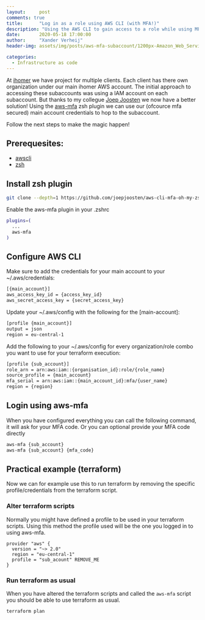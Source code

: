 ```yaml
---
layout:     post
comments: true
title:      "Log in as a role using AWS CLI (with MFA!)"
description: "Using the AWS CLI to gain access to a role while using MFA"
date:       2020-05-18 17:00:00
author:     "Xander Verheij"
header-img: assets/img/posts/aws-mfa-subaccount/1200px-Amazon_Web_Services_Logo.svg.png

categories:
  - Infrastructure as code
---
```

At [ihomer](https://ihomer.nl) we have project for multiple clients. Each client has there own organization under our main ihomer AWS account.
The initial approach to accessing these subaccounts was using a IAM account on each subaccount. But thanks to my collegue [Joep Joosten](https://www.linkedin.com/in/joepjoosten/) we now have a better solution!
Using the [aws-mfa](https://github.com/joepjoosten/aws-cli-mfa-oh-my-zsh) zsh plugin we can use our (ofcource mfa secured) main account credentials to hop to the subaccount.

Follow the next steps to make the magic happen!


## Prerequesites:
* [awscli](https://docs.aws.amazon.com/cli/latest/userguide/install-cliv2.html)
* [zsh](https://github.com/ohmyzsh/ohmyzsh/wiki/Installing-ZSH)

## Install zsh plugin
```bash
git clone --depth=1 https://github.com/joepjoosten/aws-cli-mfa-oh-my-zsh.git “$ZSH/custom/plugins/aws-mfa”
```
Enable the aws-mfa plugin in your .zshrc
```bash
plugins=(
  ...
  aws-mfa
)
```

## Configure AWS CLI
Make sure to add the credentials for your main account to your ~/.aws/credentials:
```bash
[{main_account}]
aws_access_key_id = {access_key_id}
aws_secret_access_key = {secret_access_key}
```

Update your ~/.aws/config with the following for the [main-account]:
```bash
[profile {main_account}]
output = json
region = eu-central-1
```

Add the following to your ~/.aws/config for every organization/role combo you want to use for your terraform execution:
```bash
[profile {sub_account}]
role_arn = arn:aws:iam::{organisation_id}:role/{role_name}
source_profile = {main_account}
mfa_serial = arn:aws:iam::{main_account_id}:mfa/{user_name}
region = {region}
 ```

## Login using aws-mfa
When you have configured everything you can call the following command, it will ask for your MFA code. Or you can optional provide your MFA code directly
```bash
aws-mfa {sub_account}
aws-mfa {sub_account} {mfa_code}
 ```
 
## Practical example (terraform)
Now we can for example use this to run terraform by removing the specific profile/credentials from the terraform script.

### Alter terraform scripts
Normally you might have defined a profile to be used in your terraform scripts. Using this method the profile used will be the one you logged in to using aws-mfa.
```hcl
provider "aws" {
  version = "~> 2.0"
  region = "eu-central-1"
  profile = "sub_acount" REMOVE_ME
}
```
 

### Run terraform as usual
When you have altered the terraform scripts and called the ```aws-mfa``` script you should be able to use terraform as usual.
```bash
terraform plan
```
 
 